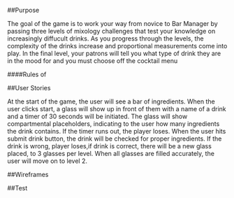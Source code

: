 ##Purpose

The goal of the game is to work your way from novice to Bar Manager by passing three levels of mixology challenges that test your knowledge on increasingly diffucult drinks. As you progress through the levels, the complexity of the drinks increase and proportional measurements come into play. In the final level, your patrons will tell you what type of drink they are in the mood for and you must choose off the cocktail menu

####Rules of


##User Stories

At the start of the game, the user will see a bar of ingredients. When the user clicks start, a glass will show up in front of them with a name of a drink and a timer of 30 seconds will be initiated. The glass will show compartmental placeholders, indicating to the user how many ingredients the drink contains. If the timer runs out, the player loses. When the user hits submit drink button, the drink will be checked for proper ingredients. If the drink is wrong, player loses,if drink is correct, there will be a new glass placed, to 3 glasses per level. When all glasses are filled accurately, the user will move on to level 2.


##Wireframes



##Test